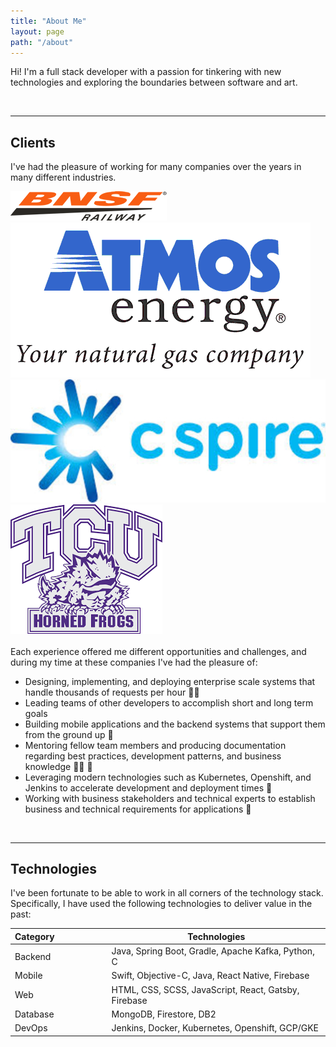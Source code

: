 ```yaml
---
title: "About Me"
layout: page
path: "/about"
---
```


Hi! I'm a full stack developer with a passion for tinkering with new technologies and exploring the boundaries between software and art.

<br>
<hr class="divider-line"/>

## Clients
I've had the pleasure of working for many companies over the years in many different industries.

<div class="row-white">
    <div class="columnOneQuarter">
        <img class="columnImage" src="./bnsf.png"/>
    </div>
    <div class="columnOneQuarter">
        <img class="columnImage" src="./atmos.png"/>
    </div>
    <div class="columnOneQuarter">
        <img class="columnImage" src="./cspire.png"/>
    </div>
    <div class="columnOneQuarter">
        <img class="columnImage" src="./tcu.png"/>
    </div>
</div>
 
 <br>
Each experience offered me different opportunities and challenges, and during my time at these companies I've had the pleasure of:

* Designing, implementing, and deploying enterprise scale systems that handle thousands of requests per hour 👨‍💻
* Leading teams of other developers to accomplish short and long term goals 
* Building mobile applications and the backend systems that support them from the ground up 📱
* Mentoring fellow team members and producing documentation regarding best practices, development patterns, and business knowledge 👨‍🏫 📖
* Leveraging modern technologies such as Kubernetes, Openshift, and Jenkins to accelerate development and deployment times 🚀
* Working with business stakeholders and technical experts to establish business and technical requirements for applications 📝

<br>
<hr class="divider-line"/>

## Technologies

I've been fortunate to be able to work in all corners of the technology stack. Specifically, I have used the following technologies to deliver value in the past:

| Category | | Technologies                                         |
|----------|-|------------------------------------------------------|
| Backend  | &#8198;&#8198;&#8198;&#8195;&#8195;&#8195;&#8195;|    Java, Spring Boot, Gradle, Apache Kafka, Python, C   |
| Mobile   | | Swift, Objective-C, Java, React Native, Firebase     |
| Web     | | HTML, CSS, SCSS, JavaScript, React, Gatsby, Firebase |
| Database | | MongoDB, Firestore, DB2                              |
| DevOps   | | Jenkins, Docker, Kubernetes, Openshift, GCP/GKE      |